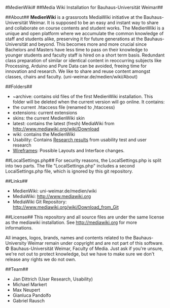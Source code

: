#MedienWiki#
##Media Wiki Installation for Bauhaus-Universität Weimar##

##About##
**MedienWiki** is a grassroots MediaWiki initiative at the Bauhaus-Universität Weimar. It is supposed to be an easy and instant way to share and collaborate on course contents and student works. The MedienWiki is a unique and open platform where we accumulate the common knowledge of staff and students alike, preserving it for future generations at the Bauhaus-Universität and beyond. This becomes more and more crucial since Bachelors and Masters have less time to pass on their knowledge to younger students and faculty staff is hired on a short term basis. Redundant class preparation of similar or identical content in reoccurring subjects like Processing, Arduino and Pure Data can be avoided, freeing time for innovation and research. We like to share and reuse content amongst classes, chairs and faculty. (uni-weimar.de/medien/wiki/About)

##Folders##
* ~archive: contains old files of the first MedienWiki installation. This folder will be deleted when the current version will go online. It contains:
 * the current .htaccess file (renamed to ,htaccess)
 * extensions: current extensions
 * skins: the current MedienWiki skin
* latest: contains the latest (fresh) MediaWiki from http://www.mediawiki.org/wiki/Download
* wiki: contains the MedienWiki
* Usability: Contains [Research results](/usability/Forschungsergebnisse.md) from usability test and user research
 * [Wireframes](/usability/Wireframes/readme.md): Possible Layouts and Interface changes. 

##LocalSettings.php##
For security reasons, the LocalSettings.php is split into two parts. The file "LocalSettings.php" includes a second LocalSettings.php file, which is ignored by this git repository.

##Links##
* MedienWiki: uni-weimar.de/medien/wiki
* MediaWiki: http://www.mediawiki.org
* MediaWiki Git Repository: http://www.mediawiki.org/wiki/Download_from_Git

##License##
This repository and all source files are under the same license as the mediawiki installation. See http://mediawiki.org for more informations.

All images, logos, brands, names and contents related to the Bauhaus-University Weimar remain under copyright and are not part of this software. © Bauhaus-Universität Weimar, Faculty of Media. Just ask if you're unsure, we're not out to protect knowledge, but we have to make sure we don't release any rights we do not own.

##Team##
* Jan Dittrich (User Research, Usability) 
* Michael Markert
* Max Neupert
* Gianluca Pandolfo
* Gabriel Rausch
